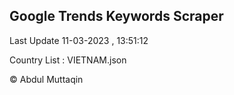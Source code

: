 

## Google Trends Keywords Scraper 
 
Last Update 11-03-2023 , 13:51:12

Country List :
VIETNAM.json



© Abdul Muttaqin 
